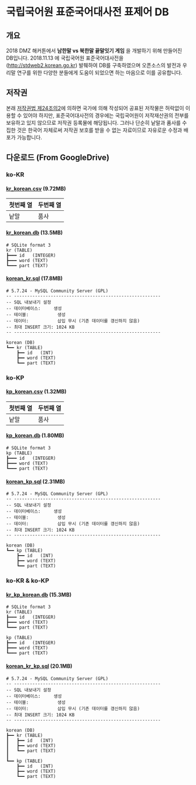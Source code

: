 # 국립국어원 표준국어대사전 표제어 DB

## 개요

2018 DMZ 해커톤에서 **남한말 vs 북한말 끝말잇기 게임** 을 개발하기 위해 만들어진 DB입니다.
2018.11.13 에 국립국어원 표준국어대사전을(http://stdweb2.korean.go.kr) 발췌하여 DB를 구축하였으며 오픈소스의 발전과 우리말 연구를 위한 다양한 분들에게 도움이 되었으면 하는 마음으로 이를 공유합니다.

## 저작권

본래 [저작권법 제24조의2](http://www.law.go.kr/%EB%B2%95%EB%A0%B9/%EC%A0%80%EC%9E%91%EA%B6%8C%EB%B2%95/%EC%A0%9C24%EC%A1%B0%EC%9D%982)에 의하면 국가에 의해 작성되어 공표된 저작물은 허락없이 이용할 수 있어야 하지만, 표준국어대사전의 경우에는 국립국어원이 저작재산권의 전부를 보유하고 있지 않으므로 저작권 등록물에 해당됩니다. 그러나 단순히 낱말과 품사를 수집한 것은 한국어 자체로써 저작권 보호를 받을 수 없는 자료이므로 자유로운 수정과 배포가 가능합니다.

## 다운로드 (From GoogleDrive)

### ko-KR



#### [kr_korean.csv](https://drive.google.com/open?id=1PdzYubqcPKAIsHRtWZEFdQ1m4-fba6Oj) (9.72MB)

| 첫번째 열 | 두번째 열 |
| -------- | --------- |
| 낱말     | 품사      |



#### [kr_korean.db](https://drive.google.com/open?id=1mb9qpk4yRvkMICQ9bO21ocI1S7B2tWD4) (13.5MB)
```
# SQLite format 3
kr (TABLE)
┣━━━ id   (INTEGER)
┣━━━ word (TEXT)
┗━━━ part (TEXT)
```



#### [korean_kr.sql](https://drive.google.com/open?id=1fQqX_AYc1Mo_oaVHtIDnXDRhjI2Plk97) (17.8MB)
```
# 5.7.24 - MySQL Community Server (GPL)
-- --------------------------------------------------------
-- SQL 내보내기 설정
-- 데이터베이스:     생성
-- 테이블:           생성
-- 데이터:           삽입 무시 (기존 데이터를 갱신하지 않음)
-- 최대 INSERT 크기: 1024 KB
-- --------------------------------------------------------

korean (DB)
┗━━ kr (TABLE)
    ┣━━ id   (INT)
    ┣━━ word (TEXT)
    ┗━━ part (TEXT)
```

### ko-KP

#### [kp_korean.csv](https://drive.google.com/open?id=1OC7CYnEVV_PMmYJHlvfChFvdyLZbZ3zr) (1.32MB)

| 첫번째 열 | 두번째 열 |
| -------- | --------- |
| 낱말     | 품사      |



#### [kp_korean.db](https://drive.google.com/open?id=1H6Fb8frFvOC2-96prcFoAi3dZWJstOoD) (1.80MB)
```
# SQLite format 3
kp (TABLE)
┣━━━ id   (INTEGER)
┣━━━ word (TEXT)
┗━━━ part (TEXT)
```



#### [korean_kp.sql](https://drive.google.com/open?id=1AF1VimW41GhPn5jDEBdkk2SAaAufultt) (2.31MB)
```
# 5.7.24 - MySQL Community Server (GPL)
-- --------------------------------------------------------
-- SQL 내보내기 설정
-- 데이터베이스:     생성
-- 테이블:           생성
-- 데이터:           삽입 무시 (기존 데이터를 갱신하지 않음)
-- 최대 INSERT 크기: 1024 KB
-- --------------------------------------------------------

korean (DB)
┗━━ kp (TABLE)
    ┣━━ id   (INT)
    ┣━━ word (TEXT)
    ┗━━ part (TEXT)
```

### ko-KR & ko-KP

#### [kr_kp_korean.db](https://drive.google.com/open?id=1AQ3wwMGTmhR32p3k9V_RNw1JME__MaHM) (15.3MB)
```
# SQLite format 3
kr (TABLE)
┣━━━ id   (INTEGER)
┣━━━ word (TEXT)
┗━━━ part (TEXT)

kp (TABLE)
┣━━━ id   (INTEGER)
┣━━━ word (TEXT)
┗━━━ part (TEXT)
```



#### [korean_kr_kp.sql](https://drive.google.com/open?id=1e4JMfAub-VKXx4vKMcDMzqbdUL8gdHeC) (20.1MB)
```
# 5.7.24 - MySQL Community Server (GPL)
-- --------------------------------------------------------
-- SQL 내보내기 설정
-- 데이터베이스:     생성
-- 테이블:           생성
-- 데이터:           삽입 무시 (기존 데이터를 갱신하지 않음)
-- 최대 INSERT 크기: 1024 KB
-- --------------------------------------------------------

korean (DB)
┣━━ kr (TABLE)
┃   ┣━━ id   (INT)
┃   ┣━━ word (TEXT)
┃   ┗━━ part (TEXT)
┃
┗━━ kp (TABLE)
    ┣━━ id   (INT)
    ┣━━ word (TEXT)
    ┗━━ part (TEXT)
```

